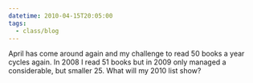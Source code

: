 ```yaml
---
datetime: 2010-04-15T20:05:00
tags:
  - class/blog
---
```


April has come around again and my challenge to read 50 books a year cycles again. In 2008 I read 51 books but in 2009 only managed a considerable, but smaller 25. What will my 2010 list show?

